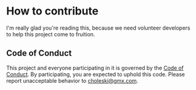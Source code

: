 # How to contribute

I'm really glad you're reading this, because we need volunteer developers to help this project come to fruition.

## Code of Conduct

This project and everyone participating in it is governed by the [Code of Conduct](CODE_OF_CONDUCT.md). By participating, you are expected to uphold this code. Please report unacceptable behavior to [choleski@gmx.com](mailto:choleski@gmx.com).

